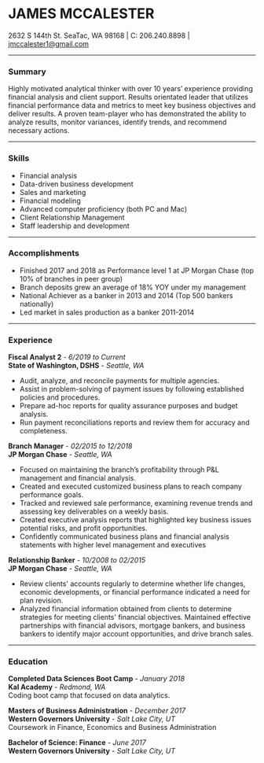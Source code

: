 # JAMES MCCALESTER

2632 S 144th St. SeaTac, WA 98168 | C: 206.240.8898 | jmccalester1@gmail.com

------

### Summary
Highly motivated analytical thinker with over 10 years’ experience providing financial analysis and client support. Results orientated leader that utilizes financial performance data and metrics to meet key business objectives and deliver results. A proven team-player who has demonstrated the ability to analyze results, monitor variances, identify trends, and recommend necessary actions. 

------

### Skills

* Financial analysis
* Data-driven business development
* Sales and marketing	
* Financial modeling
* Advanced computer	proficiency (both PC and Mac)
* Client Relationship Management 
* Staff leadership and development

------

### Accomplishments

* Finished 2017 and 2018 as Performance level 1 at JP Morgan Chase (top 10% of branches in peer group)
* Branch deposits grew an average of 18% YOY under my management
* National Achiever as a banker in 2013 and 2014 (Top 500 bankers nationally)
* Led market in sales production as a banker 2011-2014 

------

### Experience

**Fiscal Analyst 2** - *6/2019 to Current*  
**State of Washington, DSHS** - *Seattle, WA*  
* Audit, analyze, and reconcile payments for multiple agencies.
* Assist in problem-solving of payment issues by following established policies and procedures.
* Prepare ad-hoc reports for quality assurance purposes and budget analysis. 
* Run payment reconciliations reports and review them for accuracy and completeness.

**Branch Manager** - *02/2015 to 12/2018*  
**JP Morgan Chase** - *Seattle, WA*  
* Focused on maintaining the branch’s profitability through P&L management and financial analysis. 
* Created and executed customized business plans to reach company performance goals.
* Tracked and reviewed sale performance, examining revenue trends and assessing key deliverables on a weekly basis.
* Created executive analysis reports that highlighted key business issues potential risks, and profit opportunities.
* Confidently communicated business plans and financial analysis statements with higher level management and executives

**Relationship Banker** - *10/2008 to 02/2015*  
**JP Morgan Chase** - *Seattle, WA*  
* Review clients' accounts regularly to determine whether life changes, economic developments, or financial performance indicated a need for plan revision.
* Analyzed financial information obtained from clients to determine strategies for meeting clients' financial objectives. Maintained effective partnerships with financial advisors, mortgage bankers, and business bankers to identify major account opportunities, and drive branch sales.

------

### Education

**Completed Data Sciences Boot Camp** - *January 2018*  
**Kal Academy** - *Redmond, WA*  
Coding boot camp that focused on data analytics.

**Masters of Business Administration** - *December 2017*  
**Western Governors University** - *Salt Lake City, UT*  
Coursework in Finance, Economics and Business Administration

**Bachelor of Science: Finance** - *June 2017*  
**Western Governors University** - *Salt Lake City, UT*
